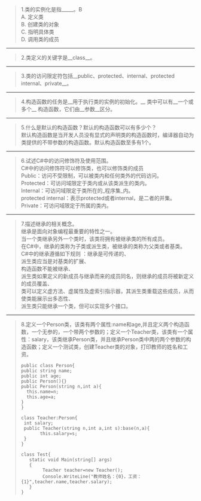 >1.类的实例化是指_____。B  
    A.  定义类  
    B.  创建类的对象  
    C.  指明具体类  
    D.  调用类的成员  
***
>2.类定义的关键字是__class__。  
***
>3.类的访问限定符包括__public、protected、internal、protected internal、private__。  
***
>4.构造函数的任务是__用于执行类的实例的初始化。__  类中可以有__一个或多个__  构造函数，它们由__参数__区分。  
***
>5.什么是默认的构造函数？默认的构造函数可以有多少个？  
  默认构造函数是当开发人员没有显式的声明类的构造函数时，编译器自动为类提供的不带参数的构造函数。默认构造函数至多有1个。  
***
>6.试述C#中的访问修饰符及使用范围。  
   C#中的访问修饰符可以修饰类，也可以修饰类的成员  
Public：访问不受限制，可以被类内和任何类外的代码访问。  
Protected：可访问域限定于类内或从该类派生的类内。  
Internal：可访问域限定于类所在的_程序集_内。  
protected internal：表示protected或者internal，是二者的并集。  
Private：可访问域限定于所属的类内。  
***
>7.描述继承的相关概念。  
  继承是面向对象编程最重要的特性之一。  
当一个类继承另外一个类时，该类将拥有被继承类的所有成员。  
在C#中，继承的类称为子类或派生类，被继承的类称为父类或者基类。  
C#中的继承遵循如下规则 ：继承是可传递的、  
派生类应当是对基类的扩展、  
构造函数不能被继承、  
派生类如果定义的新成员与继承而来的成员同名，则继承的成员将被新定义的成员覆盖、  
类可以定义虚方法、虚属性及虚索引指示器，其派生类重载这些成员，从而使类能展示出多态性、  
派生类只能继承一个类，但可以实现多个接口。  
***
>8.定义一个Person类，该类有两个属性:name和age,并且定义两个构造函数，一个无参的，一个带两个参数的；定义一个Teacher类，该类有一个属性：salary，该类继承Person类，并且继承Person类中两的两个参数的构造函数；定义一个测试类，创建Teacher类的对象，打印教师的姓名和工资。
>
>```
>public class Person{
>public string name;
>public int age;
>public Person(){}
>public Person(string n,int a){
>   this.name=n;
>   this.age=a;
>}
>}
>```
>
>```
>class Teacher:Person{
>  int salary;
>  public Teacher(string n,int a,int s):base(n,a){
>        this.salary=s;
>  }
>}
>```
>
>```
>class Test{
>    static void Main(string[] args)
>    {
>         Teacher teacher=new Teacher();
>         Console.WriteLine("教师姓名：{0}，工资：{1}",teacher.name,teacher.salary);
>    }
>}
>```
>
>